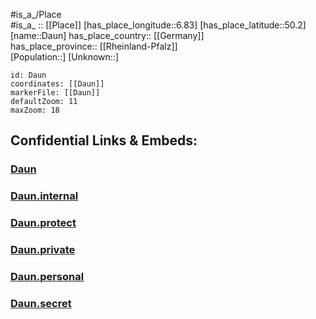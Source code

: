 ﻿---
location: [50.2,6.83] 
mapzoom: [7,12] 
mapmarker: city 
type: City
tags:
- geo/City


SpocWebEntityId: 29725
isDeleted: false
confidential: public

---
#is_a_/Place  
#is_a_ :: [[Place]] 
[has_place_longitude::6.83] 
[has_place_latitude::50.2] 
[name::Daun] 
has_place_country:: [[Germany]]  
has_place_province:: [[Rheinland-Pfalz]]  
[Population::] 
[Unknown::] 


```leaflet
id: Daun
coordinates: [[Daun]] 
markerFile: [[Daun]] 
defaultZoom: 11 
maxZoom: 18
```


## Confidential Links & Embeds: 

### [Daun](/_public/Earth/Continent/Europe/Europe~Central/Germany/Germany~West/Rheinland-Pfalz/counties~RP/Vulkaneifel/cities~Vulkaneifel/Daun.md) 

### [Daun.internal](/_internal/Earth/Continent/Europe/Europe~Central/Germany/Germany~West/Rheinland-Pfalz/counties~RP/Vulkaneifel/cities~Vulkaneifel/Daun.internal.md) 

### [Daun.protect](/_protect/Earth/Continent/Europe/Europe~Central/Germany/Germany~West/Rheinland-Pfalz/counties~RP/Vulkaneifel/cities~Vulkaneifel/Daun.protect.md) 

### [Daun.private](/_private/Earth/Continent/Europe/Europe~Central/Germany/Germany~West/Rheinland-Pfalz/counties~RP/Vulkaneifel/cities~Vulkaneifel/Daun.private.md) 

### [Daun.personal](/_personal/Earth/Continent/Europe/Europe~Central/Germany/Germany~West/Rheinland-Pfalz/counties~RP/Vulkaneifel/cities~Vulkaneifel/Daun.personal.md) 

### [Daun.secret](/_secret/Earth/Continent/Europe/Europe~Central/Germany/Germany~West/Rheinland-Pfalz/counties~RP/Vulkaneifel/cities~Vulkaneifel/Daun.secret.md) 
